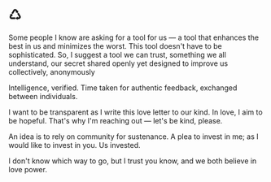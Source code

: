 # ♺

Some people I know are asking for a tool for us — a tool that enhances the best in us and minimizes the worst. This tool doesn't have to be sophisticated. So, I suggest a tool we can trust, something we all understand, our secret shared openly yet designed to improve us collectively, anonymously

Intelligence, verified. Time taken for authentic feedback, exchanged between individuals.

I want to be transparent as I write this love letter to our kind. In love, I aim to be hopeful. That's why I'm reaching out — let's be kind, please.

An idea is to rely on community for sustenance. A plea to invest in me; as I would like to invest in you. Us invested.

I don't know which way to go, but I trust you know, and we both believe in love power.
